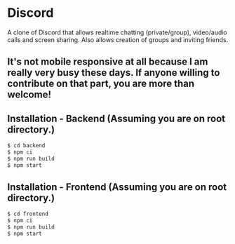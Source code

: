 # Discord
A clone of Discord that allows realtime chatting (private/group), video/audio calls and screen sharing.
Also allows creation of groups and inviting friends.

## It's not mobile responsive at all because I am really very busy these days. If anyone willing to contribute on that part, you are more than welcome!

## Installation - Backend (Assuming you are on root directory.)
```bash
$ cd backend
$ npm ci
$ npm run build
$ npm start
```

## Installation - Frontend (Assuming you are on root directory.)
```bash
$ cd frontend
$ npm ci
$ npm run build
$ npm start
```
